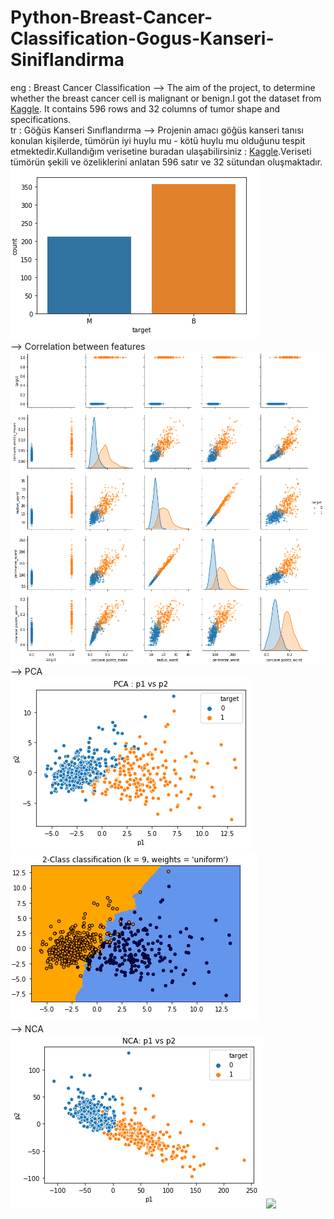 # Python-Breast-Cancer-Classification-Gogus-Kanseri-Siniflandirma
eng : Breast Cancer Classification --> The aim of the project, to determine whether the breast cancer cell is malignant or benign.I got the dataset from <a href="https://www.kaggle.com/uciml/breast-cancer-wisconsin-data">Kaggle</a>. It contains 596 rows and 32 columns of tumor shape and specifications.</br>
tr :  Göğüs Kanseri Sınıflandırma --> Projenin amacı göğüs kanseri tanısı konulan kişilerde, tümörün iyi huylu mu - kötü
huylu mu olduğunu tespit etmektedir.Kullandığım verisetine buradan ulaşabilirsiniz :  <a href="https://www.kaggle.com/uciml/breast-cancer-wisconsin-data">Kaggle</a>.Veriseti tümörün şekili ve özeliklerini anlatan 596 satır ve 32 sütundan oluşmaktadır.</br>
<img src = "./img/Malignant_or_Benign.PNG" ></img></br>
--> Correlation between features</br>
<img src = "./img/features_corr.PNG" width=100% height=500></img></br>
--> PCA</br>
<img src = "./img/scatter_PCA.PNG" ></img>
<img src = "./img/after_PCA.PNG" ></img></br>
--> NCA</br>
<img src = "./img/after_NCA.PNG" ></img>
<img src = "./img/after_NCA1.PNG" ></img></br>

